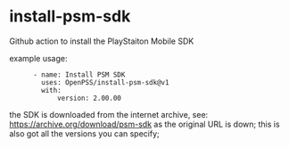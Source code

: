 # install-psm-sdk
Github action to install the PlayStaiton Mobile SDK

example usage:
```
      - name: Install PSM SDK
        uses: OpenPSS/install-psm-sdk@v1
        with:
            version: 2.00.00
```

the SDK is downloaded from the internet archive, see: https://archive.org/download/psm-sdk as the original URL is down;
this is also got all the versions you can specify;
